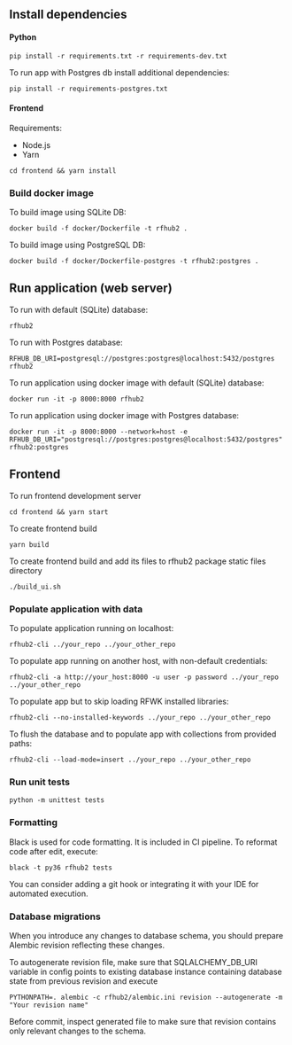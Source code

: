 ## Install dependencies
#### Python
```
pip install -r requirements.txt -r requirements-dev.txt
```
To run app with Postgres db install additional dependencies:
```
pip install -r requirements-postgres.txt
```

#### Frontend

Requirements:
- Node.js
- Yarn

```
cd frontend && yarn install
```

### Build docker image
To build image using SQLite DB:
```
docker build -f docker/Dockerfile -t rfhub2 .
```
To build image using PostgreSQL DB:
```
docker build -f docker/Dockerfile-postgres -t rfhub2:postgres .
```
## Run application (web server)
To run with default (SQLite) database:
```
rfhub2
```
To run with Postgres database:
```
RFHUB_DB_URI=postgresql://postgres:postgres@localhost:5432/postgres rfhub2
```
To run application using docker image with default (SQLite) database:
```
docker run -it -p 8000:8000 rfhub2
```
To run application using docker image with Postgres database:
```
docker run -it -p 8000:8000 --network=host -e RFHUB_DB_URI="postgresql://postgres:postgres@localhost:5432/postgres" rfhub2:postgres
```

## Frontend
To run frontend development server
```
cd frontend && yarn start
```

To create frontend build
```
yarn build
```
To create frontend build and add its files to rfhub2 package static files directory
```
./build_ui.sh
```

### Populate application with data
To populate application running on localhost:
```
rfhub2-cli ../your_repo ../your_other_repo
```
To populate app running on another host, with non-default credentials:
```
rfhub2-cli -a http://your_host:8000 -u user -p password ../your_repo ../your_other_repo
```
To populate app but to skip loading RFWK installed libraries:
```
rfhub2-cli --no-installed-keywords ../your_repo ../your_other_repo
```
To flush the database and to populate app with collections from provided paths:
```
rfhub2-cli --load-mode=insert ../your_repo ../your_other_repo
```

### Run unit tests
```
python -m unittest tests
```

### Formatting
Black is used for code formatting. It is included in CI pipeline.
To reformat code after edit, execute:
```
black -t py36 rfhub2 tests
```

You can consider adding a git hook or integrating it with your IDE for automated execution.

### Database migrations
When you introduce any changes to database schema, you should prepare Alembic revision reflecting these changes.

To autogenerate revision file, make sure that SQLALCHEMY_DB_URI variable in config points to existing database instance
containing database state from previous revision and execute

```
PYTHONPATH=. alembic -c rfhub2/alembic.ini revision --autogenerate -m "Your revision name"
```
Before commit, inspect generated file to make sure that revision contains only relevant changes to the schema.
